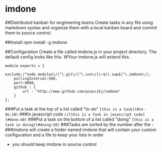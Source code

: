 imdone
==========
##Distributed kanban for engineering teams
Create tasks in any file using markdown syntax and organize them with a local kanban board and commit them to source control.

##Install
   npm install -g imdone

##Configuration
Create a file called imdone.js in your project directory.  The default config looks like this.  WYour imdone.js will extend this.

	module.exports = {
		exclude:/^node_modules\/|^\.git\/|^\.svn\/|\~$|\.swp$|^\.imdone\//,
		pollingInterval:500,
		port:8080,
		github : {
			url : "http://www.github.com/piascikj/imdone"
		}
	};

  
###Put a task at the top of a list called "to-do"
   `[this is a task](#to-do:10)`
###In javascript code
   `//[this is a task in javascript code](#done:40)`
###Put a task on the bottom of a list called "doing"
   `[this is a task in doing](#doing:50)` 
###Tasks are sorted by the number after the `:`
###imdone will create a folder named imdone that will contain your custom configuration and a file to keep your lists in order
   - you should keep imdone in source control